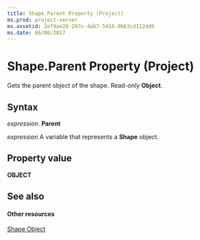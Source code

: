 ```yaml
---
title: Shape.Parent Property (Project)
ms.prod: project-server
ms.assetid: 2ef9ae28-297c-4ab7-5416-0bb3cd112dd0
ms.date: 06/08/2017
---
```



# Shape.Parent Property (Project)
Gets the parent object of the shape. Read-only  **Object**.

## Syntax

 _expression_. **Parent**

 _expression_ A variable that represents a **Shape** object.


## Property value

 **OBJECT**


## See also


#### Other resources


[Shape Object](Project.shape.md)

